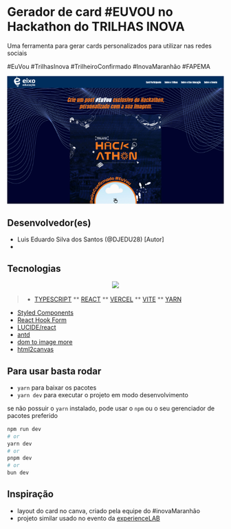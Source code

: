 # Gerador de card #EUVOU no Hackathon do TRILHAS INOVA

Uma ferramenta para gerar cards personalizados para utilizar nas redes sociais

#EuVou #TrilhasInova #TrilheiroConfirmado #InovaMaranhão #FAPEMA

![exemplo da interface](image.webp)

## Desenvolvedor(es)

* Luis Eduardo Silva dos Santos (@DJEDU28) \[Autor\]
* 


## Tecnologias

<p align="center">
    <a href="https://skillicons.dev">
        <img src="https://skillicons.dev/icons?i=ts,react,vercel,vite,yarn&theme=light" />
    </a>
</p>

> * [TYPESCRIPT](https://www.typescriptlang.org/) ** [REACT](https://react.dev/) ** [VERCEL](https://vercel.com) ** [VITE](https://vite.dev) ** [YARN](https://classic.yarnpkg.com/en/docs/install)


<!-- <p align="center">
    <a href="https://skillicons.dev">
        <img src="https://skillicons.dev/icons?i=styledcomponents,lucide&theme=light" />
    </a>
</p> -->

* [Styled Components](https://styled-components.com/)
* [React Hook Form](https://react-hook-form.com/)
* [LUCIDE/react](https://lucide.dev)
* [antd](https://ant.design/)
* [dom to image more](https://github.com/1904labs/dom-to-image-more/releases)
* [html2canvas](https://html2canvas.hertzen.com/)

## Para usar basta rodar

* `yarn` para baixar os pacotes
* `yarn dev`  para executar o projeto em modo desenvolvimento

se não possuir o `yarn` instalado, pode usar o `npm` ou o seu gerenciador de pacotes preferido

```bash
npm run dev
# or
yarn dev
# or
pnpm dev
# or
bun dev
```

## Inspiração

* layout do card no canva, criado pela equipe do #inovaMaranhão
* projeto similar usado no evento da [experienceLAB](https://euvou.vercel.app/)
